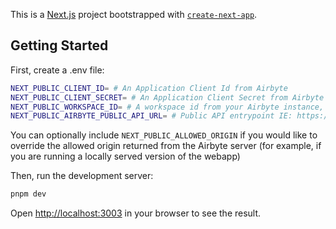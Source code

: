 This is a [Next.js](https://nextjs.org) project bootstrapped with [`create-next-app`](https://nextjs.org/docs/app/api-reference/cli/create-next-app).

## Getting Started

First, create a .env file:

```bash
NEXT_PUBLIC_CLIENT_ID= # An Application Client Id from Airbyte
NEXT_PUBLIC_CLIENT_SECRET= # An Application Client Secret from Airbyte
NEXT_PUBLIC_WORKSPACE_ID= # A workspace id from your Airbyte instance, used to fetch embedded token
NEXT_PUBLIC_AIRBYTE_PUBLIC_API_URL= # Public API entrypoint IE: https://api.cloud.airbyte.com or https://local.airbyte.dev/api/public
```

You can optionally include `NEXT_PUBLIC_ALLOWED_ORIGIN` if you would like to override the allowed origin returned from the Airbyte server (for example, if you are running a locally served version of the webapp)

Then, run the development server:

```bash
pnpm dev
```

Open [http://localhost:3003](http://localhost:3003) in your browser to see the result.
